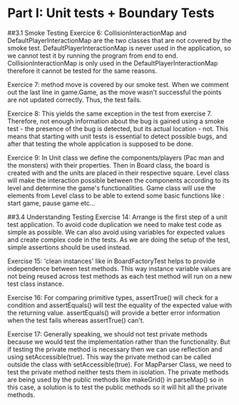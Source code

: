 Part I: Unit tests + Boundary Tests
===========================

##3.1 Smoke Testing
Exercice 6: CollisionInteractionMap and DefaultPlayerInteractionMap are the two classes that are not covered by the smoke test. 
DefaultPlayerInteractionMap is never used in the application, so we cannot test it by
running the program from end to end. CollisionInteractionMap is only used in the DefaultPlayerInteractionMap therefore it cannot be tested for the same reasons. 

Exercice 7: method move is covered by our smoke test. When we comment out the last line in game.Game,
as the move wasn't successful the points are not updated correctly. Thus, the test fails.

Exercice 8: This yields the same exception in the test from exercise 7. Therefore, not
enough information about the bug is gained using a smoke test - the presence of the bug
is detected, but its actual location - not. This means that starting with unit tests
is essential to detect possible bugs, and after that testing the whole application is
supposed to be done.

Exercice 9: In Unit class we define the components/players (Pac man and the monsters) with their properties. 
Then in Board class, the board is created with and the units are placed in their respective square. Level class will make the interaction possible 
between the components according to its level and determine the game's functionalities. Game class will 
use the elements from Level class to be able to extend some basic functions like : start game, pause game etc... 


##3.4 Understanding Testing 
Exercise 14: Arrange is the first step of a unit test application. 
To avoid code duplication we need to make test code as simple as possible. 
We can also avoid using variables for expected values and create complex code in the tests.
As we are doing the setup of the test, simple assertions should be used instead. 

Exercise 15: 'clean instances' like in BoardFactoryTest helps to provide independence between test methods. 
This way instance variable values are not being reused across test methods as each test method will
run on a new test class instance.

Exercise 16: For comparing primitive types, assertTrue() will check for a condition and assertEquals() will test the equality of the 
expected value with the returning value. assertEquals() will provide a better error information when the test fails whereas assertTrue() can't. 

Exercise 17: Generally speaking, we should not test private methods because we would test the implementation 
rather than the functionality. But if testing the private method is necessary then we can use reflection 
and using setAccessible(true). This way the private method can be called outside the class with 
setAccessible(true). For MapParser Class, we need to test the private method neither tests them
 in isolation. The private methods are being used by the public methods like makeGrid() in parseMap() 
 so in this case, a solution is to test the public methods so it will hit all the private methods.